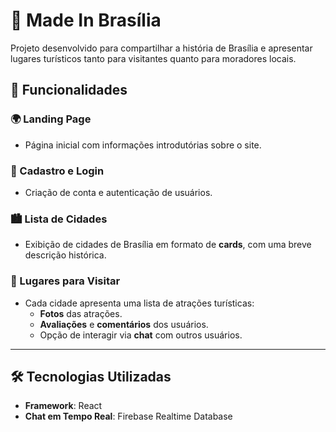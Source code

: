 # 🌆 Made In Brasília

Projeto desenvolvido para compartilhar a história de Brasília e apresentar lugares turísticos tanto para visitantes quanto para moradores locais.

## 🚀 Funcionalidades

### 🌍 Landing Page  
- Página inicial com informações introdutórias sobre o site.

### 👤 Cadastro e Login  
- Criação de conta e autenticação de usuários.

### 🏙️ Lista de Cidades  
- Exibição de cidades de Brasília em formato de **cards**, com uma breve descrição histórica.

### 📍 Lugares para Visitar  
- Cada cidade apresenta uma lista de atrações turísticas:  
  - **Fotos** das atrações.  
  - **Avaliações** e **comentários** dos usuários.  
  - Opção de interagir via **chat** com outros usuários.

---

## 🛠️ Tecnologias Utilizadas

- **Framework**: React  
- **Chat em Tempo Real**: Firebase Realtime Database  
